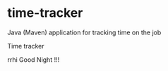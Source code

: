 # time-tracker
Java (Maven) application for tracking time on the job

Time tracker

rrhi Good Night !!!
